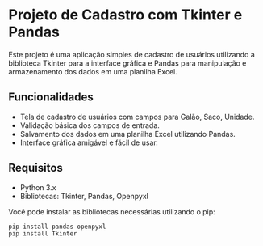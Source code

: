 # Projeto de Cadastro com Tkinter e Pandas

Este projeto é uma aplicação simples de cadastro de usuários utilizando a biblioteca Tkinter para a interface gráfica e Pandas para manipulação e armazenamento dos dados em uma planilha Excel.

## Funcionalidades

- Tela de cadastro de usuários com campos para Galão, Saco, Unidade.
- Validação básica dos campos de entrada.
- Salvamento dos dados em uma planilha Excel utilizando Pandas.
- Interface gráfica amigável e fácil de usar.

## Requisitos

- Python 3.x
- Bibliotecas: Tkinter, Pandas, Openpyxl

Você pode instalar as bibliotecas necessárias utilizando o pip:

```bash
pip install pandas openpyxl
pip install Tkinter
